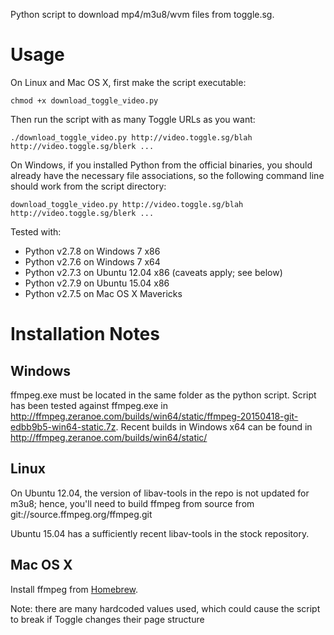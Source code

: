 Python script to download mp4/m3u8/wvm files from toggle.sg.

# Usage
On Linux and Mac OS X, first make the script executable:

`chmod +x download_toggle_video.py`

Then run the script with as many Toggle URLs as you want:

`./download_toggle_video.py http://video.toggle.sg/blah http://video.toggle.sg/blerk ...`

On Windows, if you installed Python from the official binaries, you should already have the necessary file associations, so the following command line should work from the script directory:

`download_toggle_video.py http://video.toggle.sg/blah http://video.toggle.sg/blerk ...`

Tested with:
- Python v2.7.8 on Windows 7 x86
- Python v2.7.6 on Windows 7 x64
- Python v2.7.3 on Ubuntu 12.04 x86 (caveats apply; see below)
- Python v2.7.9 on Ubuntu 15.04 x86
- Python v2.7.5 on Mac OS X Mavericks

# Installation Notes
## Windows
ffmpeg.exe must be located in the same folder as the python script. Script has been tested against ffmpeg.exe in http://ffmpeg.zeranoe.com/builds/win64/static/ffmpeg-20150418-git-edbb9b5-win64-static.7z. Recent builds in Windows x64 can be found in http://ffmpeg.zeranoe.com/builds/win64/static/

## Linux
On Ubuntu 12.04, the version of libav-tools in the repo is not updated for m3u8; hence, you'll need to build ffmpeg from source from git://source.ffmpeg.org/ffmpeg.git

Ubuntu 15.04 has a sufficiently recent libav-tools in the stock repository.

## Mac OS X
Install ffmpeg from [Homebrew](http://brew.sh/).

Note: there are many hardcoded values used, which could cause the script to break if Toggle changes their page structure
